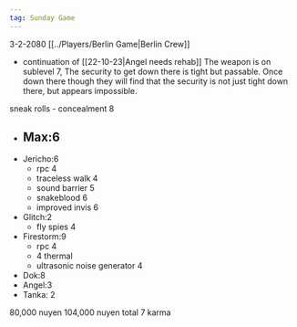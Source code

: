```yaml
---
tag: Sunday Game
---
```

3-2-2080
[[../Players/Berlin Game|Berlin Crew]]
- continuation of [[22-10-23|Angel needs rehab]]
The weapon is on sublevel 7, The security to get down there is tight but passable. Once down there though they will find that the security is not just tight down there, but appears impossible. 

sneak rolls
	- concealment 8

- Max:6
	- 
- Jericho:6
	- rpc 4
	- traceless walk 4
	- sound barrier 5
	- snakeblood 6
	- improved invis 6
- Glitch:2
	- fly spies 4
- Firestorm:9
	- rpc 4
	- 4 thermal
	- ultrasonic noise generator 4
- Dok:8
- Angel:3
- Tanka: 2

80,000 nuyen 
104,000 nuyen total
7 karma
